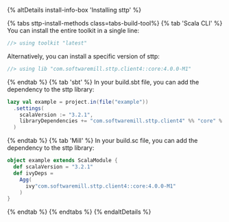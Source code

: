 {% altDetails install-info-box 'Installing sttp' %}

{% tabs sttp-install-methods class=tabs-build-tool%}
{% tab 'Scala CLI' %}
You can install the entire toolkit in a single line:
```scala
//> using toolkit "latest"
```

Alternatively, you can install a specific version of sttp:
```scala
//> using lib "com.softwaremill.sttp.client4::core:4.0.0-M1"
```
{% endtab %}
{% tab 'sbt' %}
In your build.sbt file, you can add the dependency to the sttp library:
```scala
lazy val example = project.in(file("example"))
  .settings(
    scalaVersion := "3.2.1",
    libraryDependencies += "com.softwaremill.sttp.client4" %% "core" % "4.0.0-M1"
  )
```
{% endtab %}
{% tab 'Mill' %}
In your build.sc file, you can add the dependency to the sttp library:
```scala
object example extends ScalaModule {
  def scalaVersion = "3.2.1"
  def ivyDeps =
    Agg(
      ivy"com.softwaremill.sttp.client4::core:4.0.0-M1"
    )
}
```
{% endtab %}
{% endtabs %}
{% endaltDetails %}
